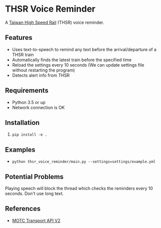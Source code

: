 # THSR Voice Reminder

A [Taiwan High Speed Rail](https://www.thsrc.com.tw/index_en.html) (THSR) voice reminder.

## Features

* Uses text-to-speech to remind any text before the arrival/departure of a THSR train
* Automatically finds the latest train before the specified time
* Reload the settings every 10 seconds (We can update settings file without restarting the program)
* Detects alert info from THSR

## Requirements

* Python 3.5 or up
* Network connection is OK

## Installation

1. `pip install -e .`

## Examples

* `python thsr_voice_reminder/main.py --settings=settings/example.yml`

## Potential Problems

Playing speech will block the thread which checks the reminders every 10 seconds. Don't use long text.

## References

* [MOTC Transport API V2](https://ptx.transportdata.tw/MOTC)
